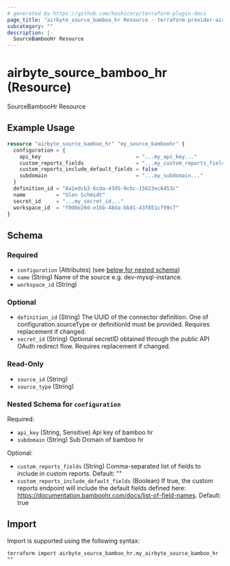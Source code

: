 ```yaml
---
# generated by https://github.com/hashicorp/terraform-plugin-docs
page_title: "airbyte_source_bamboo_hr Resource - terraform-provider-airbyte"
subcategory: ""
description: |-
  SourceBambooHr Resource
---
```


# airbyte_source_bamboo_hr (Resource)

SourceBambooHr Resource

## Example Usage

```terraform
resource "airbyte_source_bamboo_hr" "my_source_bamboohr" {
  configuration = {
    api_key                               = "...my_api_key..."
    custom_reports_fields                 = "...my_custom_reports_fields..."
    custom_reports_include_default_fields = false
    subdomain                             = "...my_subdomain..."
  }
  definition_id = "8a1edcb3-6cda-43d5-9cbc-15623ec6453c"
  name          = "Glen Schmidt"
  secret_id     = "...my_secret_id..."
  workspace_id  = "f0d0e20d-e16b-48da-bb81-43f851cf99c7"
}
```

<!-- schema generated by tfplugindocs -->
## Schema

### Required

- `configuration` (Attributes) (see [below for nested schema](#nestedatt--configuration))
- `name` (String) Name of the source e.g. dev-mysql-instance.
- `workspace_id` (String)

### Optional

- `definition_id` (String) The UUID of the connector definition. One of configuration.sourceType or definitionId must be provided. Requires replacement if changed.
- `secret_id` (String) Optional secretID obtained through the public API OAuth redirect flow. Requires replacement if changed.

### Read-Only

- `source_id` (String)
- `source_type` (String)

<a id="nestedatt--configuration"></a>
### Nested Schema for `configuration`

Required:

- `api_key` (String, Sensitive) Api key of bamboo hr
- `subdomain` (String) Sub Domain of bamboo hr

Optional:

- `custom_reports_fields` (String) Comma-separated list of fields to include in custom reports. Default: ""
- `custom_reports_include_default_fields` (Boolean) If true, the custom reports endpoint will include the default fields defined here: https://documentation.bamboohr.com/docs/list-of-field-names. Default: true

## Import

Import is supported using the following syntax:

```shell
terraform import airbyte_source_bamboo_hr.my_airbyte_source_bamboo_hr ""
```
